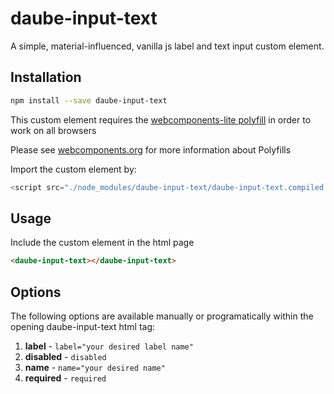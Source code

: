 # daube-input-text
A simple, material-influenced, vanilla js label and text input custom element.

## Installation
```bash
npm install --save daube-input-text
```

This custom element requires the [webcomponents-lite polyfill](https://github.com/webcomponents/webcomponentsjs) in order to work on all browsers

Please see [webcomponents.org](https://www.webcomponents.org/polyfills) for more information about Polyfills

Import the custom element by:
```JavaScript
<script src="./node_modules/daube-input-text/daube-input-text.compiled.js"></script>
```

## Usage
Include the <daube-input-text> custom element in the html page
```html
<daube-input-text></daube-input-text>
```

## Options

The following options are available manually or programatically within the opening daube-input-text html tag:

1. **label** - ```label="your desired label name"```
2. **disabled** - ```disabled```
3. **name** - ```name="your desired name"```
4. **required** - ```required```



